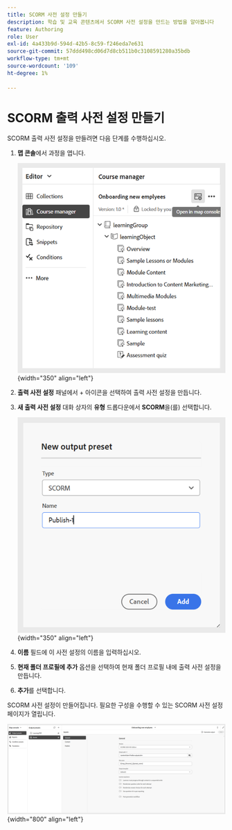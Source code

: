 ```yaml
---
title: SCORM 사전 설정 만들기
description: 학습 및 교육 콘텐츠에서 SCORM 사전 설정을 만드는 방법을 알아봅니다
feature: Authoring
role: User
exl-id: 4a433b9d-594d-42b5-8c59-f246eda7e631
source-git-commit: 57ddd498cd06d7d8cb511b0c3108591280a35bdb
workflow-type: tm+mt
source-wordcount: '109'
ht-degree: 1%

---
```


# SCORM 출력 사전 설정 만들기

SCORM 출력 사전 설정을 만들려면 다음 단계를 수행하십시오.

1. **맵 콘솔**&#x200B;에서 과정을 엽니다.

   ![](assets/open-in-map-console.png){width="350" align="left"}

1. **출력 사전 설정** 패널에서 + 아이콘을 선택하여 출력 사전 설정을 만듭니다.
1. **새 출력 사전 설정** 대화 상자의 **유형** 드롭다운에서 **SCORM**&#x200B;을(를) 선택합니다.

   ![](assets/scorm-preset.png){width="350" align="left"}

1. **이름** 필드에 이 사전 설정의 이름을 입력하십시오.
1. **현재 폴더 프로필에 추가** 옵션을 선택하여 현재 폴더 프로필 내에 출력 사전 설정을 만듭니다.
1. **추가**&#x200B;를 선택합니다.

SCORM 사전 설정이 만들어집니다. 필요한 구성을 수행할 수 있는 SCORM 사전 설정 페이지가 열립니다.

![](assets/scorm-output-preset.png){width="800" align="left"}